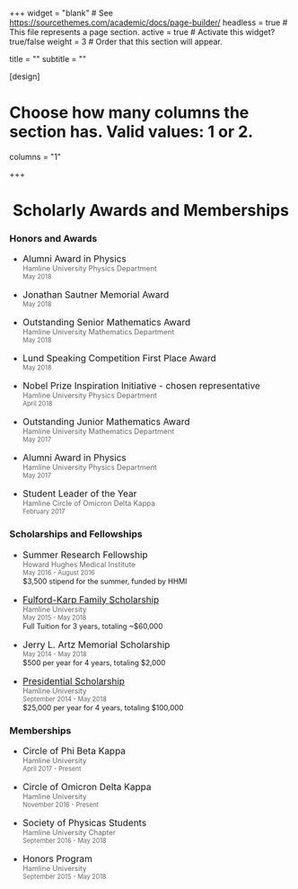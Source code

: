 +++
widget = "blank"  # See https://sourcethemes.com/academic/docs/page-builder/
headless = true  # This file represents a page section.
active = true  # Activate this widget? true/false
weight = 3  #  Order that this section will appear.

title = ""
subtitle = ""

[design]
  # Choose how many columns the section has. Valid values: 1 or 2.
  columns = "1"

+++





<style>
p.title {
  font-size: 1rem; 
  margin: 15px 0px 0px 0px; 
}
p.org {
  font-size: .8rem;
  color: rgba(0,0,0,0.6);
  margin:0px; 
}
p.year {
  font-size: .7rem;
  color: rgba(0,0,0,0.6);
  margin:0px; 
}

p.desc {
  font-size: .8rem;
  margin: 1px 0px 0px 0px; 
}
</style>


<center>
<h1>
Scholarly Awards and Memberships
</h1> </center> 


<div class="row">

  <div class="col-md-7">
    <h3>Honors and Awards </h3>
      <ul >
        <li>
        <p class="title">Alumni Award in Physics </p>
        <p class="org">Hamline University Physics Department</p> 
        <p class="year"> May 2018 </p>
        </li>
         <li>
        <p class="title">Jonathan Sautner Memorial Award </p>
        <!-- <p class="org">  </p> --> 
        <p class="year"> May 2018 </p>
        </li>
        <li>
        <p class="title"> Outstanding Senior Mathematics Award </p>
        <p class="org">Hamline University Mathematics Department</p>
        <p class="year"> May 2018 </p>
        </li>
        <li>
        <p class="title"> Lund Speaking Competition First Place Award </p>
        <!-- <p class="org">  </p> -->
        <p class="year"> May 2018 </p>
        </li>
        <li>
        <p class="title"> Nobel Prize Inspiration Initiative - chosen representative </p>
        <p class="org">Hamline University Physics Department </p>
        <p class="year"> April 2018 </p>
        </li>
        <li>
        <p class="title"> Outstanding Junior Mathematics Award </p>
        <p class="org">Hamline University Mathematics Department</p>
        <p class="year"> May 2017 </p>
        </li>
        <li>
        <p class="title">Alumni Award in Physics </p>
        <p class="org">Hamline University Physics Department</p> 
        <p class="year"> May 2017 </p>
        </li>
        <li>
        <p class="title"> Student Leader of the Year </p>
        <p class="org">Hamline Circle of Omicron Delta Kappa </p>
        <p class="year"> February 2017 </p>
        </li>
      </ul>
  </div>

  <div class="col-md-5">
    <h3>Scholarships and Fellowships </h3>
      <ul >
        <li>
        <p class="title"> Summer Research Fellowship </p>
        <p class="org">Howard Hughes Medical Institute </p>
        <p class="year"> May 2016 - August 2016 </p>
        <p class="desc"> $3,500 stipend for the summer, funded by HHMI</p>
        </li>
        <li>
        <p class="title"> 
          <a href = "https://www.hamline.edu/undergraduate/admission/talentscholarships/physics/" target = "_blank" > 
          Fulford-Karp Family Scholarship 
          </a>
        </p>
        <p class="org">Hamline University  </p>
        <p class="year"> May 2015 - May 2018 </p>
        <p class="desc"> Full Tuition for 3 years, totaling ~$60,000</p> 
        </li>
        <li>
        <p class="title"> Jerry L. Artz Memorial Scholarship </p>
        <p class="year"> May 2014 - May 2018 </p>
        <p class="desc"> 
          <span>&#36;</span>500 per year for 4 years, totaling <span>&#36;</span>2,000
        </p>
        </li>
        <li>
        <p class="title"> 
          <a href = "https://www.hamline.edu/undergraduate/admission/first-year-scholarships.html" target = "_blank" > 
          Presidential Scholarship
          </a> 
        </p>
        <p class="org">Hamline University  </p>
        <p class="year"> September 2014 - May 2018 </p>
        <p class="desc"> 
          <span>&#36;</span>25,000 per year for 4 years, totaling <span>&#36;</span>100,000
          <!-- <span>&#36;</span> = $ ; if don't do span will turn into math mode between $ --> 
        </p> 
        </li>
      </ul>
    <h3>Memberships </h3>
      <ul >
        <li>
        <p class="title"> Circle of Phi Beta Kappa </p>
        <p class="org"> Hamline University </p>
        <p class="year"> April 2017 - Present  </p>
        </li>
        <li>
        <p class="title"> Circle of Omicron Delta Kappa </p>
        <p class="org"> Hamline University </p>
        <p class="year"> November 2016 - Present  </p>
        </li>
        <li>
        <p class="title"> Society of Physicas Students </p>
        <p class="org"> Hamline University Chapter </p>
        <p class="year"> September 2016 - May 2018  </p>
        </li>
        <li>
        <p class="title"> Honors Program </p>
        <p class="org"> Hamline University </p>
        <p class="year"> September 2015 - May 2018  </p>
        </li>
      </ul>
  </div>

</div>


<br> 



</div>

